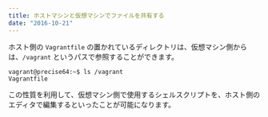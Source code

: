 ```yaml
---
title: ホストマシンと仮想マシンでファイルを共有する
date: "2016-10-21"
---
```


ホスト側の `Vagrantfile` の置かれているディレクトリは、仮想マシン側からは、`/vagrant` というパスで参照することができます。

```
vagrant@precise64:~$ ls /vagrant
Vagrantfile
```

この性質を利用して、仮想マシン側で使用するシェルスクリプトを、ホスト側のエディタで編集するといったことが可能になります。

